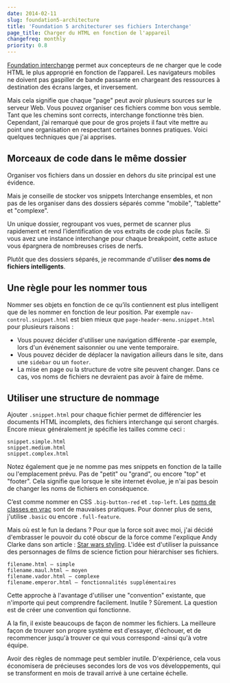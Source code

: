 ```yaml
---
date: 2014-02-11
slug: foundation5-architecture
title: 'Foundation 5 architecturer ses fichiers Interchange'
page_title: Charger du HTML en fonction de l'appareil
changefreq: monthly
priority: 0.8
---
```

[Foundation interchange](http://foundation.zurb.com/docs/components/interchange.html) permet aux concepteurs de ne charger que le code HTML le plus approprié en fonction de l’appareil. Les navigateurs mobiles ne doivent pas gaspiller de bande passante en chargeant des ressources à destination des écrans larges, et inversement.

Mais cela signifie que chaque "page" peut avoir plusieurs sources sur le serveur Web. Vous pouvez organiser ces fichiers comme bon vous semble. Tant que les chemins sont corrects, interchange fonctionne très bien. Cependant, j’ai remarqué que pour de gros projets il faut vite mettre au point une organisation en respectant certaines bonnes pratiques.
Voici quelques techniques que j'ai apprises.

## Morceaux de code dans le même dossier

Organiser vos fichiers dans un dossier en dehors du site principal est une évidence.

Mais je conseille de stocker vos snippets Interchange ensembles, et non pas de les organiser dans des dossiers séparés comme "mobile", "tablette" et "complexe".

Un unique dossier, regroupant vos vues, permet de scanner plus rapidement et rend l’identification de vos extraits de code plus facile. Si vous avez une instance interchange pour chaque breakpoint, cette astuce vous épargnera de nombreuses crises de nerfs.

Plutôt que des dossiers séparés, je recommande d'utiliser __des noms de fichiers intelligents__.

## Une règle pour les nommer tous

Nommer ses objets en fonction de ce qu’ils contiennent est plus intelligent que de les nommer en fonction de leur position.
Par exemple `nav-control.snippet.html` est bien mieux que `page-header-menu.snippet.html` pour plusieurs raisons :

- Vous pouvez décider d'utiliser une navigation différente -par exemple, lors d'un événement saisonnier ou une vente temporaire.
- Vous pouvez décider de déplacer la navigation ailleurs dans le site, dans une `sidebar` ou un `footer`.
- La mise en page ou la structure de votre site peuvent changer. Dans ce cas, vos noms de fichiers ne devraient pas avoir à faire de même.

## Utiliser une structure de nommage

Ajouter `.snippet.html` pour chaque fichier permet de différencier les documents HTML incomplets, des fichiers interchange qui seront chargés. Encore mieux généralement je spécifie les tailles comme ceci :

    snippet.simple.html
    snippet.medium.html
    snippet.complex.html

Notez également que je ne nomme pas mes snippets en fonction de la taille ou l'emplacement prévu. Pas de "petit" ou "grand", ou encore "top" et "footer". Cela signifie que lorsque le site internet évolue, je n'ai pas besoin de changer les noms de fichiers en conséquence.

C’est comme nommer en CSS `.big-button-red` et `.top-left`. Les [noms de classes en vrac](http://davidl.fr/blog/css-evolutif.html) sont de mauvaises pratiques. Pour donner plus de sens, j'utilise `.basic` ou encore `.full-feature`.

Mais où est le fun la dedans ? Pour que la force soit avec moi, j'ai décidé d'embrasser le pouvoir du coté obscur de la force comme l'explique Andy Clarke dans son article : [Star wars styling](http://stuffandnonsense.co.uk/blog/about/star-wars-styling).
L'idée est d'utiliser la puissance des personnages de films de science fiction pour hiérarchiser ses fichiers.

    filename.html — simple
    filename.maul.html — moyen
    filename.vador.html — complexe
    filename.emperor.html — fonctionnalités supplémentaires

Cette approche à l'avantage d'utiliser une "convention" existante, que n'importe qui peut comprendre facilement. Inutile ? Sûrement. La question est de créer une convention qui fonctionne.

A la fin, il existe beaucoups de façon de nommer les fichiers. La meilleure façon de trouver son propre système est d'essayer, d'échouer, et de recommencer jusqu'à trouver ce qui vous correspond -ainsi qu'à votre équipe.

Avoir des règles de nommage peut sembler inutile. D'expérience, cela vous économisera de précieuses secondes lors de vos vos développements, qui se transforment en mois de travail arrivé à une certaine échelle.
